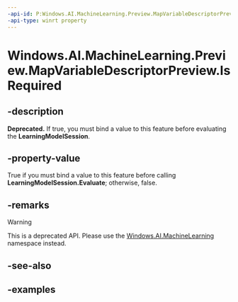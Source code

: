 ```yaml
---
-api-id: P:Windows.AI.MachineLearning.Preview.MapVariableDescriptorPreview.IsRequired
-api-type: winrt property
---
```


<!-- Property syntax.
public bool IsRequired { get; }
-->

# Windows.AI.MachineLearning.Preview.MapVariableDescriptorPreview.IsRequired

## -description
**Deprecated.** If true, you must bind a value to this feature before evaluating the **LearningModelSession**.

## -property-value
True if you must bind a value to this feature before calling **LearningModelSession.Evaluate**; otherwise, false.

## -remarks

> [!Warning]
> This is a deprecated API. Please use the [Windows.AI.MachineLearning](../windows.ai.machinelearning/windows_ai_machinelearning.md) namespace instead.

## -see-also

## -examples

